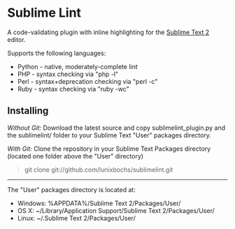 Sublime Lint
=========

A code-validating plugin with inline highlighting for the [Sublime Text 2](http://sublimetext.com "Sublime Text 2") editor.

Supports the following languages:

* Python - native, moderately-complete lint
* PHP - syntax checking via "php -l"
* Perl - syntax+deprecation checking via "perl -c"
* Ruby - syntax checking via "ruby -wc"

Installing
-----

*Without Git:* Download the latest source and copy sublimelint_plugin.py and the sublimelint/ folder to your Sublime Text "User" packages directory.

*With Git:* Clone the repository in your Sublime Text Packages directory (located one folder above the "User" directory)

> git clone git://github.com/lunixbochs/sublimelint.git

----

The "User" packages directory is located at:

* Windows:
    %APPDATA%/Sublime Text 2/Packages/User/
* OS X:
    ~/Library/Application Support/Sublime Text 2/Packages/User/
* Linux:
    ~/.Sublime Text 2/Packages/User/
